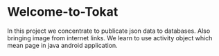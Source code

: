 # Welcome-to-Tokat

In this project we concentrate to publicate json data to databases. Also bringing image from internet links.
We learn to use activity object which mean page in java android application.
